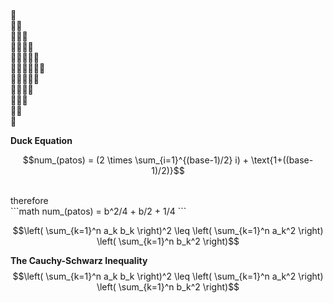 <br>🦆
<br>🦆🦆
<br>🦆🦆🦆
<br>🦆🦆🦆🦆
<br>🦆🦆🦆🦆🦆
<br>🦆🦆🦆🦆🦆🦆
<br>🦆🦆🦆🦆🦆
<br>🦆🦆🦆🦆
<br>🦆🦆🦆
<br>🦆🦆
<br>🦆

**Duck Equation**
<br>
```math
num_(patos) = (2 \times \sum_{i=1}^{(base-1)/2} i) + \text{1+((base-1)/2)}
```
<br>
therefore
<br>
```math
num_(patos) = b^2/4 + b/2 + 1/4
```
<br>

```math
\left( \sum_{k=1}^n a_k b_k \right)^2 \leq \left( \sum_{k=1}^n a_k^2 \right) \left( \sum_{k=1}^n b_k^2 \right)
```
**The Cauchy-Schwarz Inequality**
$$\left( \sum_{k=1}^n a_k b_k \right)^2 \leq \left( \sum_{k=1}^n a_k^2 \right) \left( \sum_{k=1}^n b_k^2 \right)$$
